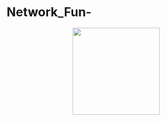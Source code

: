 # Network_Fun-

<div id="header" align="center">
  <img src="https://media1.tenor.com/m/2XNnziYIiFEAAAAC/network-nft-build-your-network.gif" width="200"/>
</div>
